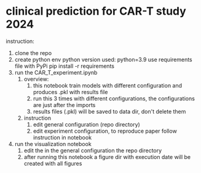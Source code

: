 # clinical prediction for CAR-T study 2024

instruction:
1. clone the repo
2. create python env
   python version used: python=3.9
   use requirements file with PyPi
   pip install -r requirements
3. run the CAR_T_experiment.ipynb
   1. overview:
      1. this notebook train models with different configuration and produces .pkl with results file
      2. run this 3 times with different configurations, the configurations are just after the imports
      3. results files (.pkl) will be saved to data dir, don't delete them
   2. instruction
      1. edit general configuration (repo directory)
      2. edit experiment configuration, to reproduce paper follow instruction in notebook
4. run the visualization notebook
   1. edit the in the general configuration the repo directory
   2. after running this notebook a figure dir with execution date will be created with all figures